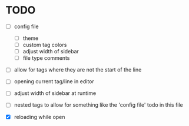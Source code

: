# TODO

- [ ] config file
  - [ ] theme
  - [ ] custom tag colors
  - [ ] adjust width of sidebar
  - [ ] file type comments

- [ ] allow for tags where they are not the start of the line

- [ ] opening current tag/line in editor

- [ ] adjust width of sidebar at runtime

- [ ] nested tags
  to allow for something like the 'config file' todo in this file


- [x] reloading while open
